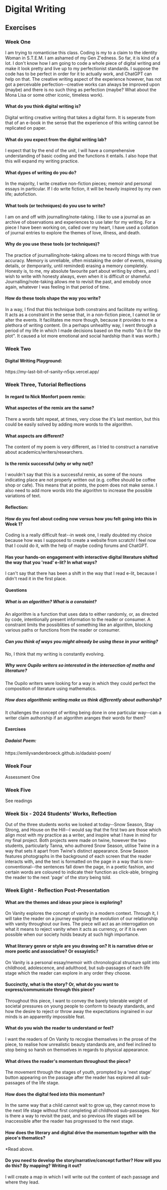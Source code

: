 # Digital Writing
## Exercises

### Week One

<p>I am trying to romanticise this class. Coding is my to a claim to the identity Woman in S.T.E.M. I am ashamed of my Gen Z'edness. So far, it is kind of a lot. I don't know how I am going to code a whole piece of digital writing and make it look pretty and live up to my perfectionist standards. I suppose the code has to be perfect in order for it to actually work, and ChatGPT can help on that. The creative writing aspect of the experience however, has not got a perceivable perfection--creative works can always be improved upon (maybe) and there is no such thing as perfection (maybe? What about the Mona Lisa or some other iconic, timeless work).
</p>

#### What do you think digital writing is?

<p>Digital writing creative writing that takes a digital form. It is seperate from that of an e-book in the sense that the experience of this writing cannot be replicated on paper.</p>

#### What do you expect from the digital writing lab?

<p>I expect that by the end of the unit, I will have a comprehensive understanding of basic coding and the functions it entails. I also hope that this will expand my writing practice.</p>

#### What dypes of writing do you do?

<p>In the majority, I write creative non-fiction pieces; memoir and personal essays in particular. If I do write fiction, it will be heavily inspired by my own life; autofiction.</p>

#### What tools (or techniques) do you use to write?

<p>I am on and off with journalling/note-taking. I like to use a journal as an archive of observations and experiences to use later for my writing. For a piece I have been working on, called over my heart, I have used a collation of journal entries to explore the themes of love, illness, and death. </p>

#### Why do you use these tools (or techniques)?

<p>The practice of journalling/note-taking allows me to record things with true accuracy. Memory is unreliable, often mistaking the order of events, missing details, or (temporarily, until reminded) erasing a memory completely. Honesty is, to me, my absolute favourite part about writing by others, and I wish to write with honesty always, even when it is difficult or shameful. Journalling/note-taking allows me to revisit the past, and emobdy once again, whatever I was feeling in that period of time.</p>

#### How do these tools shape the way you write?

<p>In a way, I find that this technique both constrains and facilitate my writing. It acts as a constraint in the sense that, in a non-fiction piece, I cannot lie or alter the events. It facilitates me more though, because it provides to me a plethora of writing content. (In a perhaps unhealthy way, I went through a period of my life in which I made decisions based on the motto "do it for the plot". It caused a lot more emotional and social hardship than it was worth.)</p>

### Week Two

#### Digital Writing Playground:

<p>https://my-last-bit-of-sanity-n5qx.vercel.app/</p>

### Week Three, Tutorial Reflections

#### In regard to Nick Monfort poem remix:

#### What aspectes of the remix are the same?

<p>There a words taht repeat, at times, very close the it's last mention, but this could be easily solved by adding more words to the algorithm.</p>

#### What aspects are different?

<p>The content of my poem is very different, as I tried to construct a narrative about academics/writers/researchers.</p>

#### Is the remix successful (why or why not)?

<p>I wouldn't say that this is a successful remix, as some of the nouns indicating place are not properly written out (e.g. coffee should be coffee shop or cafe). This means that at points, the poem does not make sense. I also need to add more words into the algorithm to increase the possible variations of text.</p>

#### Reflection:

#### How do you feel about coding now versus how you felt going into this in Week 1?

<p>Coding is a really difficult feat--in week one, I really doubted my choice because how was I supposed to create a website from scratch! I feel now that I could do it, with the help of maybe coding forums and ChatGPT.</p>

#### Has your hands-on engagement with interactive digital literature shifted the way that you 'read' e-lit? In what ways?

<p>I can't say that there has been a shift in the way that I read e-lit, because I didn't read it in the first place. </p>

#### Questions

##### What is an algorithm? What is a constaint?

<p>An algorithm is a function that uses data to either randomly, or, as directed by code, intentionally present information to the reader or consumer. A constraint limits the possiblities of something like an algorithm, blocking various paths or functions from the reader or consumer.</p>

##### Can you think of ways you might already be using these in your writing?

<p>No, I think that my writing is constantly evolving.</p>

##### Why were Oupilo writers so interested in the intersection of maths and literature?

<p>The Oupilo writers were looking for a way in which they could perfect the composition of literature using mathematics.</p>

##### How does algorithmic writing make us think differently about authorship?

<p>It challenges the concept of writing being done in one particular way--can a writer claim authorship if an algorithm aranges their words for them?</p>

#### Exercises

##### Dadaist Poem:

<p>https://emilyvandenbroeck.github.io/dadaist-poem/</p>

### Week Four

<p>Assessment One</p>

### Week Five

<p>See readings</p>

### Week Six - 2024 Students' Works, Reflection

<p>Out of the three students works we looked at today--Snow Season, Stay Strong, and House on the Hill--I would say that the first two are those which align most with my practice as a writer, and inspire what I have in mind for my final project. Both projects were made on twine, however the two students, particularly Tanna, who authored Snow Season, utilise Twine in a way that sets it apart from Twine's distinct appearance. Snow Season features photographs in the background of each screen that the reader interacts with, and the text is formatted on the page in a way that is non-conventional--the sentences fall down the page, in a poetic fashion, and certain words are coloured to indicate their function as click-able, bringing the reader to the next 'page' of the story being told.  </p>

### Week Eight - Reflection Post-Presentation

#### What are the themes and ideas your piece is exploring?

<p> On Vanity explores the concept of vanity in a modern context. Through it, I will take the reader on a journey exploring the evolution of our relationship with vanity throughout our lives. The piece will act as an interrogation on what it means to reject vanity when it acts as currency, or if it is even possible when our society holds beauty at such high importance. </p>

#### What literary genre or style are you drawing on? It is narrative drive or more poetic and associative? Or essayistic?

<p> On Vanity is a personal essay/memoir with chronological structure split into childhood, adolescence, and adulthood, but sub-passages of each life stage which the reader can explore in any order they choose. </p>

#### Succinctly, what is the story? Or, what do you want to express/communicate through this piece?

<p>Throughout this piece, I want to convey the barely tolerable weight of societal pressures on young people to conform to beauty standards, and how the desire to reject or throw away the expectations ingrained in our minds is an apparently impossible feat. </p>

#### What do you wish the reader to understand or feel?

<p>I want the readers of On Vanity to recogise themselves in the prose of the piece, to realise how unrealistic beauty standards are, and feel inclined to stop being so harsh on themselves in regards to physical appearance. </p>

#### What drives the reader's momentum throughout the piece?

<p>The movement through the stages of youth, prompted by a 'next stage' button appearing on the passage after the reader has explored all sub-passages of the life stage. </p>

#### How does the digital feed into this momentum?

<p>In the same way that a child cannot wait to grow up, they cannot move to the next life stage without first completing all childhood sub-passages. Nor is there a way to revisit the past, and so previous life stages will be inaccessible after the reader has progressed to the next stage.  </p>

#### How does the literary and digital drive the momentum together with the piece's thematics?

<p>*Read above.</p>

#### Do you need to develop the story/narrative/concept further? How will you do this? By mapping? Writing it out?

<p> I will create a map in which I will write out the content of each passage and where they lead.</p>
